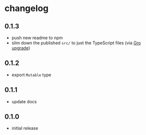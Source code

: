 # changelog

## 0.1.3

- push new readme to npm
- slim down the published `src/` to just the TypeScript files
  (via [Gro upgrade](https://github.com/feltcoop/gro/pull/325))

## 0.1.2

- export `Mutable` type

## 0.1.1

- update docs

## 0.1.0

- initial release
